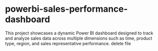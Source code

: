 # powerbi-sales-performance-dashboard
This project showcases a dynamic Power BI dashboard designed to track and analyze sales data across multiple dimensions such as time, product type, region, and sales representative performance.
delete file
